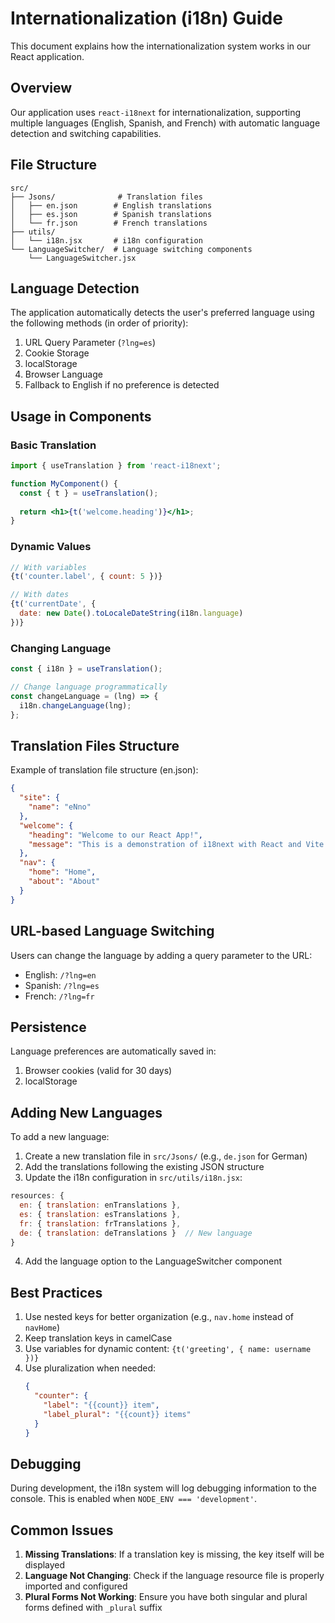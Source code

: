 # Internationalization (i18n) Guide

This document explains how the internationalization system works in our React application.

## Overview

Our application uses `react-i18next` for internationalization, supporting multiple languages (English, Spanish, and French) with automatic language detection and switching capabilities.

## File Structure

```
src/
├── Jsons/              # Translation files
│   ├── en.json        # English translations
│   ├── es.json        # Spanish translations
│   └── fr.json        # French translations
├── utils/
│   └── i18n.jsx       # i18n configuration
└── LanguageSwitcher/  # Language switching components
    └── LanguageSwitcher.jsx
```

## Language Detection

The application automatically detects the user's preferred language using the following methods (in order of priority):

1. URL Query Parameter (`?lng=es`)
2. Cookie Storage
3. localStorage
4. Browser Language
5. Fallback to English if no preference is detected

## Usage in Components

### Basic Translation

```jsx
import { useTranslation } from 'react-i18next';

function MyComponent() {
  const { t } = useTranslation();
  
  return <h1>{t('welcome.heading')}</h1>;
}
```

### Dynamic Values

```jsx
// With variables
{t('counter.label', { count: 5 })}

// With dates
{t('currentDate', { 
  date: new Date().toLocaleDateString(i18n.language) 
})}
```

### Changing Language

```jsx
const { i18n } = useTranslation();

// Change language programmatically
const changeLanguage = (lng) => {
  i18n.changeLanguage(lng);
};
```

## Translation Files Structure

Example of translation file structure (en.json):

```json
{
  "site": {
    "name": "eNno"
  },
  "welcome": {
    "heading": "Welcome to our React App!",
    "message": "This is a demonstration of i18next with React and Vite."
  },
  "nav": {
    "home": "Home",
    "about": "About"
  }
}
```

## URL-based Language Switching

Users can change the language by adding a query parameter to the URL:
- English: `/?lng=en`
- Spanish: `/?lng=es`
- French: `/?lng=fr`

## Persistence

Language preferences are automatically saved in:
1. Browser cookies (valid for 30 days)
2. localStorage

## Adding New Languages

To add a new language:

1. Create a new translation file in `src/Jsons/` (e.g., `de.json` for German)
2. Add the translations following the existing JSON structure
3. Update the i18n configuration in `src/utils/i18n.jsx`:

```jsx
resources: {
  en: { translation: enTranslations },
  es: { translation: esTranslations },
  fr: { translation: frTranslations },
  de: { translation: deTranslations }  // New language
}
```

4. Add the language option to the LanguageSwitcher component

## Best Practices

1. Use nested keys for better organization (e.g., `nav.home` instead of `navHome`)
2. Keep translation keys in camelCase
3. Use variables for dynamic content: `{t('greeting', { name: username })}`
4. Use pluralization when needed: 
   ```json
   {
     "counter": {
       "label": "{{count}} item",
       "label_plural": "{{count}} items"
     }
   }
   ```

## Debugging

During development, the i18n system will log debugging information to the console. This is enabled when `NODE_ENV === 'development'`.

## Common Issues

1. **Missing Translations**: If a translation key is missing, the key itself will be displayed
2. **Language Not Changing**: Check if the language resource file is properly imported and configured
3. **Plural Forms Not Working**: Ensure you have both singular and plural forms defined with `_plural` suffix
